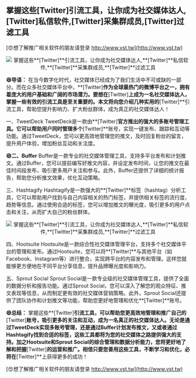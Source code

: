 ## **掌握这些**[Twitter]**引流工具，让你成为社交媒体达人,**[Twitter]**私信软件,**[Twitter]**采集群成员,**[Twitter]**过滤工具**

[😍想了解推广相关软件的朋友请登录 http://www.vst.tw](http://www.vst.tw)

 <center><img src="https://vst.tw/MP4/tuiguang/png/4.png" alt="掌握这些**[Twitter]**引流工具，让你成为社交媒体达人,**[Twitter]**私信软件,**[Twitter]**采集群成员,**[Twitter]**过滤工具"></center>

**😄导语：**
在当今数字化时代，社交媒体已经成为了我们生活中不可或缺的一部分。而在众多社交媒体平台中，**[Twitter]**作为全球最热门的微博平台之一，拥有着庞大的用户基础和广阔的市场潜力。要想在**[Twitter]**上成为一名社交媒体达人，掌握一些有效的引流工具是至关重要的。本文将向您介绍几种实用的**[Twitter]**引流工具，帮助您提升影响力、扩大粉丝群体，成为真正的社交媒体达人！

一、TweetDeck
TweetDeck是一款由**[Twitter]**官方推出的强大的多账号管理工具。它可以帮助用户同时管理多个**[Twitter]**账号，实现一键发布、跟踪和互动等功能。通过TweetDeck，您可以更高效地管理您的推文，及时回复粉丝的留言，提升用户体验，增加粉丝互动和关注度。

**😄二、Buffer**
Buffer是一款专业的社交媒体管理工具，支持多平台发布和计划推文。通过Buffer，您可以提前编写好推文内容，并设定发布时间，让您的推文在最佳时间段发布，吸引更多用户关注和参与。此外，Buffer还提供了详细的统计报告，帮助您分析推文效果，优化互动策略。

三、Hashtagify
Hashtagify是一款强大的**[Twitter]**标签（hashtag）分析工具，它可以帮助用户找到与自己内容相关的热门标签，并提供相关标签的流行度、趋势等信息。通过使用合适的标签，您可以增加推文的曝光度，吸引更多的用户点击和关注，从而扩大自己的粉丝群体。

 <center><img src="https://vst.tw/MP4/tuiguang/png/6.png" alt="掌握这些**[Twitter]**引流工具，让你成为社交媒体达人,**[Twitter]**私信软件,**[Twitter]**采集群成员,**[Twitter]**过滤工具"></center>

四、Hootsuite
Hootsuite是一款综合性社交媒体管理平台，支持多个社交媒体平台的管理和发布。通过Hootsuite，您可以将**[Twitter]**与其他平台（如Facebook、Instagram等）进行整合，实现跨平台的内容发布和管理。这样您就能够更方便地在不同平台分享信息，提升品牌曝光度和影响力。

五、Sprout Social
Sprout Social是一款专业级的社交媒体管理工具，提供了全面的数据分析和报告功能。通过Sprout Social，您可以深入了解您的观众特征、推文表现等信息，从而制定更有效的社交媒体营销策略。此外，Sprout Social还提供了团队协作和计划推文等功能，帮助您更好地管理和优化**[Twitter]**账号。

**😄总结：**
掌握这些**[Twitter]**引流工具，可以帮助您更高效地管理和推广自己的**[Twitter]**账号，吸引更多的关注和互动，成为一名真正的社交媒体达人。无论是通过TweetDeck实现多账号管理，还是通过Buffer计划发布推文，又或者通过Hashtagify找到合适的标签，这些工具都将为您的社交媒体之路提供强大的支持。加之Hootsuite和Sprout Social的综合管理和数据分析能力，您将更好地了解和把握**[Twitter]**的运营和推广。相信只要您善用这些工具，不断学习和优化，必将在**[Twitter]**上获得更多的成功！

[😍想了解推广相关软件的朋友请登录 http://www.vst.tw](http://www.vst.tw)



